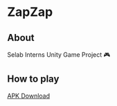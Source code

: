 # ZapZap

## About

Selab Interns Unity Game Project 🎮

## How to play

[APK Download](https://drive.google.com/file/d/1nBwsqqWYgFiyd7V9FewtbQvvdzQPK5ws/view?usp=sharing)

